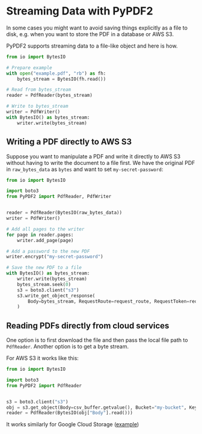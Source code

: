 # Streaming Data with PyPDF2

In some cases you might want to avoid saving things explicitly as a file
to disk, e.g. when you want to store the PDF in a database or AWS S3.

PyPDF2 supports streaming data to a file-like object and here is how.

```python
from io import BytesIO

# Prepare example
with open("example.pdf", "rb") as fh:
    bytes_stream = BytesIO(fh.read())

# Read from bytes_stream
reader = PdfReader(bytes_stream)

# Write to bytes_stream
writer = PdfWriter()
with BytesIO() as bytes_stream:
    writer.write(bytes_stream)
```

## Writing a PDF directly to AWS S3

Suppose you want to manipulate a PDF and write it directly to AWS S3 without having
to write the document to a file first. We have the original PDF in `raw_bytes_data` as `bytes`
and want to set `my-secret-password`:

```python
from io import BytesIO

import boto3
from PyPDF2 import PdfReader, PdfWriter


reader = PdfReader(BytesIO(raw_bytes_data))
writer = PdfWriter()

# Add all pages to the writer
for page in reader.pages:
    writer.add_page(page)

# Add a password to the new PDF
writer.encrypt("my-secret-password")

# Save the new PDF to a file
with BytesIO() as bytes_stream:
    writer.write(bytes_stream)
    bytes_stream.seek(0)
    s3 = boto3.client("s3")
    s3.write_get_object_response(
        Body=bytes_stream, RequestRoute=request_route, RequestToken=request_token
    )
```

## Reading PDFs directly from cloud services

One option is to first download the file and then pass the local file path to `PdfReader`.
Another option is to get a byte stream.

For AWS S3 it works like this:

```python
from io import BytesIO

import boto3
from PyPDF2 import PdfReader


s3 = boto3.client("s3")
obj = s3.get_object(Body=csv_buffer.getvalue(), Bucket="my-bucket", Key="my/doc.pdf")
reader = PdfReader(BytesIO(obj["Body"].read()))
```

It works similarly for Google Cloud Storage ([example](https://stackoverflow.com/a/68403628/562769))
